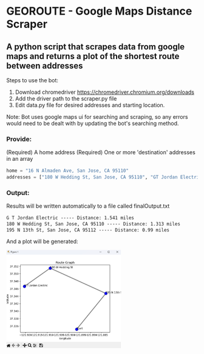 # GEOROUTE - Google Maps Distance Scraper

## A python script that scrapes data from google maps and returns a plot of the shortest route between addresses

Steps to use the bot:

1. Download chromedriver
   https://chromedriver.chromium.org/downloads
2. Add the driver path to the scraper.py file
3. Edit data.py file for desired addresses and starting location.

Note:
Bot uses google maps ui for searching and scraping, so any errors would need to be dealt with by updating the bot's searching method.

### Provide:

(Required) A home address
(Required) One or more 'destination' addresses in an array

```python
home = "16 N Almaden Ave, San Jose, CA 95110"
addresses = ["180 W Hedding St, San Jose, CA 95110", "GT Jordan Electric", "195 N 13th St, San Jose, CA 95112"]
```

### Output:

Results will be written automatically to a file called finalOutput.txt

```
G T Jordan Electric ----- Distance: 1.541 miles
180 W Hedding St, San Jose, CA 95110 ----- Distance: 1.313 miles
195 N 13th St, San Jose, CA 95112 ----- Distance: 0.99 miles
```

And a plot will be generated:

<img src="./map.png" width="60%">
